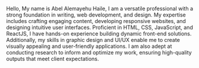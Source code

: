 Hello, My name is Abel Alemayehu Haile, I am a versatile professional with a strong foundation in writing, web development, and design. My expertise includes crafting engaging content, developing responsive websites, and designing intuitive user interfaces. Proficient in HTML, CSS, JavaScript, and ReactJS, I have hands-on experience building dynamic front-end solutions. Additionally, my skills in graphic design and UI/UX enable me to create visually appealing and user-friendly applications. I am also adept at conducting research to inform and optimize my work, ensuring high-quality outputs that meet client expectations.
